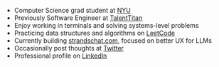 - Computer Science grad student at [NYU](https://www.nyu.edu/)  
- Previously Software Engineer at [TalentTitan](https://talenttitan.com)  
- Enjoy working in terminals and solving systems-level problems  
- Practicing data structures and algorithms on [LeetCode](https://leetcode.com/shresthkapoor7/)  
- Currently building [strandschat.com](https://strandschat.com), focused on better UX for LLMs  
- Occasionally post thoughts at [Twitter](https://x.com/shresthkapoor7)  
- Professional profile on [LinkedIn](https://www.linkedin.com/in/shresth-kapoor-7skp/)  
